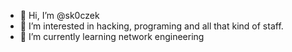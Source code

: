 - 👋 Hi, I’m @sk0czek
- 👀 I’m interested in hacking, programing and all that kind of staff. 
- 🌱 I’m currently learning network engineering

